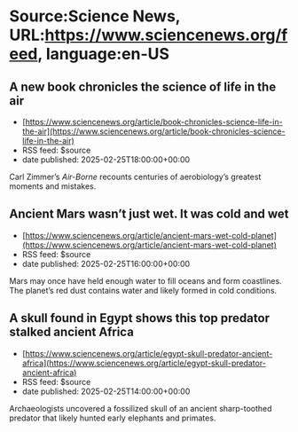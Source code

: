 # Source:Science News, URL:https://www.sciencenews.org/feed, language:en-US

## A new book chronicles the science of life in the air
 - [https://www.sciencenews.org/article/book-chronicles-science-life-in-the-air](https://www.sciencenews.org/article/book-chronicles-science-life-in-the-air)
 - RSS feed: $source
 - date published: 2025-02-25T18:00:00+00:00

Carl Zimmer’s <em>Air-Borne</em> recounts centuries of aerobiology’s greatest
moments and mistakes.

## Ancient Mars wasn’t just wet. It was cold and wet
 - [https://www.sciencenews.org/article/ancient-mars-wet-cold-planet](https://www.sciencenews.org/article/ancient-mars-wet-cold-planet)
 - RSS feed: $source
 - date published: 2025-02-25T16:00:00+00:00

Mars may once have held enough water to fill oceans and form coastlines. The planet’s red dust contains water and likely formed in cold conditions.

## A skull found in Egypt shows this top predator stalked ancient Africa
 - [https://www.sciencenews.org/article/egypt-skull-predator-ancient-africa](https://www.sciencenews.org/article/egypt-skull-predator-ancient-africa)
 - RSS feed: $source
 - date published: 2025-02-25T14:00:00+00:00

Archaeologists uncovered a fossilized skull of an ancient sharp-toothed predator that likely hunted early elephants and primates.


